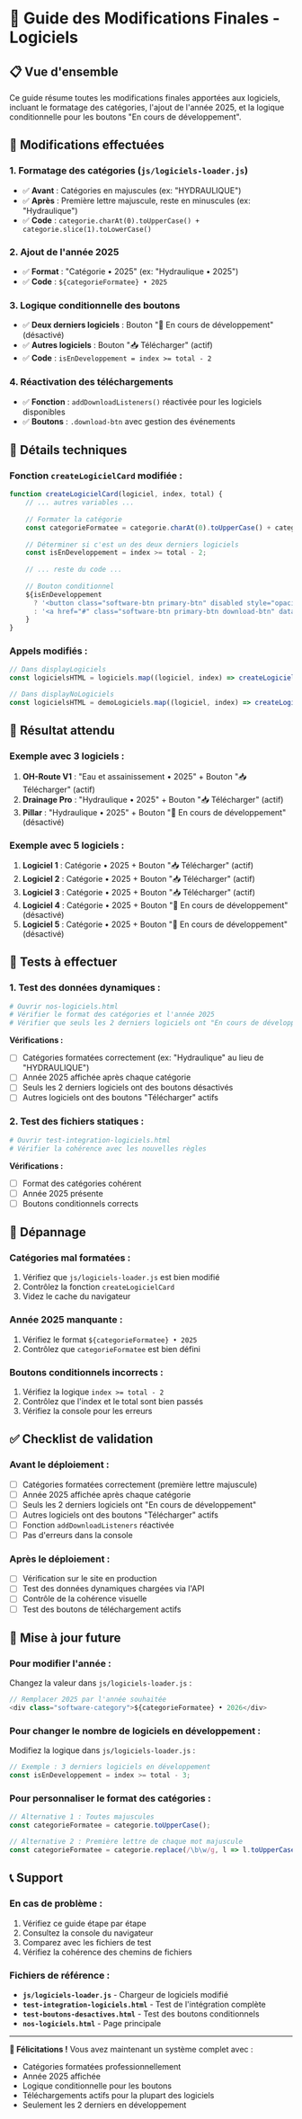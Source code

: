# 🎯 Guide des Modifications Finales - Logiciels

## 📋 Vue d'ensemble

Ce guide résume toutes les modifications finales apportées aux logiciels, incluant le formatage des catégories, l'ajout de l'année 2025, et la logique conditionnelle pour les boutons "En cours de développement".

## 🎯 Modifications effectuées

### **1. Formatage des catégories (`js/logiciels-loader.js`)**
- ✅ **Avant** : Catégories en majuscules (ex: "HYDRAULIQUE")
- ✅ **Après** : Première lettre majuscule, reste en minuscules (ex: "Hydraulique")
- ✅ **Code** : `categorie.charAt(0).toUpperCase() + categorie.slice(1).toLowerCase()`

### **2. Ajout de l'année 2025**
- ✅ **Format** : "Catégorie • 2025" (ex: "Hydraulique • 2025")
- ✅ **Code** : `${categorieFormatee} • 2025`

### **3. Logique conditionnelle des boutons**
- ✅ **Deux derniers logiciels** : Bouton "🔄 En cours de développement" (désactivé)
- ✅ **Autres logiciels** : Bouton "📥 Télécharger" (actif)
- ✅ **Code** : `isEnDeveloppement = index >= total - 2`

### **4. Réactivation des téléchargements**
- ✅ **Fonction** : `addDownloadListeners()` réactivée pour les logiciels disponibles
- ✅ **Boutons** : `.download-btn` avec gestion des événements

## 🔧 Détails techniques

### **Fonction `createLogicielCard` modifiée :**
```javascript
function createLogicielCard(logiciel, index, total) {
    // ... autres variables ...
    
    // Formater la catégorie
    const categorieFormatee = categorie.charAt(0).toUpperCase() + categorie.slice(1).toLowerCase();
    
    // Déterminer si c'est un des deux derniers logiciels
    const isEnDeveloppement = index >= total - 2;
    
    // ... reste du code ...
    
    // Bouton conditionnel
    ${isEnDeveloppement 
      ? '<button class="software-btn primary-btn" disabled style="opacity: 0.6; cursor: not-allowed;">🔄 En cours de développement</button>'
      : '<a href="#" class="software-btn primary-btn download-btn" data-logiciel-id="' + logiciel.id + '">📥 Télécharger</a>'
    }
}
```

### **Appels modifiés :**
```javascript
// Dans displayLogiciels
const logicielsHTML = logiciels.map((logiciel, index) => createLogicielCard(logiciel, index, logiciels.length)).join('');

// Dans displayNoLogiciels
const logicielsHTML = demoLogiciels.map((logiciel, index) => createLogicielCard(logiciel, index, demoLogiciels.length)).join('');
```

## 📱 Résultat attendu

### **Exemple avec 3 logiciels :**
1. **OH-Route V1** : "Eau et assainissement • 2025" + Bouton "📥 Télécharger" (actif)
2. **Drainage Pro** : "Hydraulique • 2025" + Bouton "📥 Télécharger" (actif)
3. **Pillar** : "Hydraulique • 2025" + Bouton "🔄 En cours de développement" (désactivé)

### **Exemple avec 5 logiciels :**
1. **Logiciel 1** : Catégorie • 2025 + Bouton "📥 Télécharger" (actif)
2. **Logiciel 2** : Catégorie • 2025 + Bouton "📥 Télécharger" (actif)
3. **Logiciel 3** : Catégorie • 2025 + Bouton "📥 Télécharger" (actif)
4. **Logiciel 4** : Catégorie • 2025 + Bouton "🔄 En cours de développement" (désactivé)
5. **Logiciel 5** : Catégorie • 2025 + Bouton "🔄 En cours de développement" (désactivé)

## 🧪 Tests à effectuer

### **1. Test des données dynamiques :**
```bash
# Ouvrir nos-logiciels.html
# Vérifier le format des catégories et l'année 2025
# Vérifier que seuls les 2 derniers logiciels ont "En cours de développement"
```

**Vérifications :**
- [ ] Catégories formatées correctement (ex: "Hydraulique" au lieu de "HYDRAULIQUE")
- [ ] Année 2025 affichée après chaque catégorie
- [ ] Seuls les 2 derniers logiciels ont des boutons désactivés
- [ ] Autres logiciels ont des boutons "Télécharger" actifs

### **2. Test des fichiers statiques :**
```bash
# Ouvrir test-integration-logiciels.html
# Vérifier la cohérence avec les nouvelles règles
```

**Vérifications :**
- [ ] Format des catégories cohérent
- [ ] Année 2025 présente
- [ ] Boutons conditionnels corrects

## 🚨 Dépannage

### **Catégories mal formatées :**
1. Vérifiez que `js/logiciels-loader.js` est bien modifié
2. Contrôlez la fonction `createLogicielCard`
3. Videz le cache du navigateur

### **Année 2025 manquante :**
1. Vérifiez le format `${categorieFormatee} • 2025`
2. Contrôlez que `categorieFormatee` est bien défini

### **Boutons conditionnels incorrects :**
1. Vérifiez la logique `index >= total - 2`
2. Contrôlez que l'index et le total sont bien passés
3. Vérifiez la console pour les erreurs

## ✅ Checklist de validation

### **Avant le déploiement :**
- [ ] Catégories formatées correctement (première lettre majuscule)
- [ ] Année 2025 affichée après chaque catégorie
- [ ] Seuls les 2 derniers logiciels ont "En cours de développement"
- [ ] Autres logiciels ont des boutons "Télécharger" actifs
- [ ] Fonction `addDownloadListeners` réactivée
- [ ] Pas d'erreurs dans la console

### **Après le déploiement :**
- [ ] Vérification sur le site en production
- [ ] Test des données dynamiques chargées via l'API
- [ ] Contrôle de la cohérence visuelle
- [ ] Test des boutons de téléchargement actifs

## 🔄 Mise à jour future

### **Pour modifier l'année :**
Changez la valeur dans `js/logiciels-loader.js` :
```javascript
// Remplacer 2025 par l'année souhaitée
<div class="software-category">${categorieFormatee} • 2026</div>
```

### **Pour changer le nombre de logiciels en développement :**
Modifiez la logique dans `js/logiciels-loader.js` :
```javascript
// Exemple : 3 derniers logiciels en développement
const isEnDeveloppement = index >= total - 3;
```

### **Pour personnaliser le format des catégories :**
```javascript
// Alternative 1 : Toutes majuscules
const categorieFormatee = categorie.toUpperCase();

// Alternative 2 : Première lettre de chaque mot majuscule
const categorieFormatee = categorie.replace(/\b\w/g, l => l.toUpperCase());
```

## 📞 Support

### **En cas de problème :**
1. Vérifiez ce guide étape par étape
2. Consultez la console du navigateur
3. Comparez avec les fichiers de test
4. Vérifiez la cohérence des chemins de fichiers

### **Fichiers de référence :**
- **`js/logiciels-loader.js`** - Chargeur de logiciels modifié
- **`test-integration-logiciels.html`** - Test de l'intégration complète
- **`test-boutons-desactives.html`** - Test des boutons conditionnels
- **`nos-logiciels.html`** - Page principale

---

**🎉 Félicitations !** Vous avez maintenant un système complet avec :
- Catégories formatées professionnellement
- Année 2025 affichée
- Logique conditionnelle pour les boutons
- Téléchargements actifs pour la plupart des logiciels
- Seulement les 2 derniers en développement

